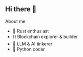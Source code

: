 ## Hi there 👋

About me:

- 🦀 Rust enthusiast
- ⛓️ Blockchain explorer & builder
- 🤖 LLM & AI tinkerer
- 🐍 Python coder
